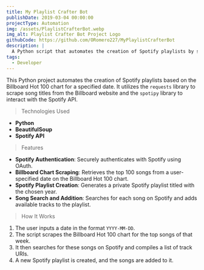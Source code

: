 ```yaml
---
title: My Playlist Crafter Bot
publishDate: 2019-03-04 00:00:00
projectType: Automation
img: /assets/PlaylistCrafterBot.webp
img_alt: Playlist Crafter Bot Project Logo
githubCode: https://github.com/ORomero227/MyPlaylistCrafterBot
description: |
  A Python script that automates the creation of Spotify playlists by scraping the Billboard Hot 100 chart for a user-specified date and adding the top songs to a private playlist.
tags:
  - Developer
---
```


This Python project automates the creation of Spotify playlists based on the Billboard Hot 100 chart for a specified date. It utilizes the `requests` library to scrape song titles from the Billboard website and the `spotipy` library to interact with the Spotify API.

> Technologies Used

- **Python**
- **BeautifulSoup**
- **Spotify API**

> Features

- **Spotify Authentication**: Securely authenticates with Spotify using OAuth.
- **Billboard Chart Scraping**: Retrieves the top 100 songs from a user-specified date on the Billboard Hot 100 chart.
- **Spotify Playlist Creation**: Generates a private Spotify playlist titled with the chosen year.
- **Song Search and Addition**: Searches for each song on Spotify and adds available tracks to the playlist.

> How It Works

1. The user inputs a date in the format `YYYY-MM-DD`.
2. The script scrapes the Billboard Hot 100 chart for the top songs of that week.
3. It then searches for these songs on Spotify and compiles a list of track URIs.
4. A new Spotify playlist is created, and the songs are added to it.

